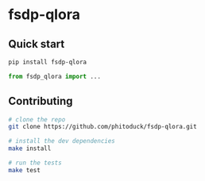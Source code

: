 # fsdp-qlora

## Quick start

```bash
pip install fsdp-qlora
```

```python
from fsdp_qlora import ...
```

## Contributing

```bash
# clone the repo
git clone https://github.com/phitoduck/fsdp-qlora.git

# install the dev dependencies
make install

# run the tests
make test
```
